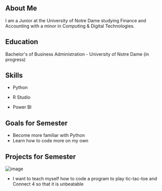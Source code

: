 ## About Me

I am a Junior at the University of Notre Dame studying Finance and Accounting with a minor in Computing & Digital Technologies.

## Education

Bachelor's of Business Administration - University of Notre Dame (in progress)

## Skills
- Python

- R Studio

- Power BI

## Goals for Semester
- Become more familiar with Python
- Learn how to code more on my own

## Projects for Semester
![image](https://github.com/user-attachments/assets/a9372d37-9fd6-40bf-aecc-52edc5dbe023)
- I want to teach myself how to code a program to play tic-tac-toe and Connect 4 so that it is unbeatable

